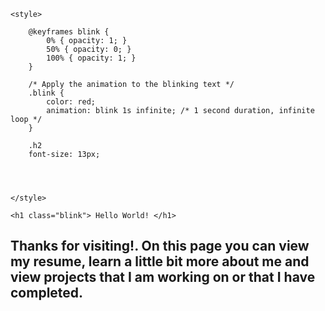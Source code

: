 
<html lang="en">
<head>
    <meta charset="UTF-8">
    <meta name="viewport" content="width=device-width, initial-scale=1.0">
    <title>Blinking Red Text</title>
    <title> Text Color</title>    
 
    <style>
        
        @keyframes blink {
            0% { opacity: 1; }
            50% { opacity: 0; }
            100% { opacity: 1; }
        }

        /* Apply the animation to the blinking text */
        .blink {
            color: red;
            animation: blink 1s infinite; /* 1 second duration, infinite loop */
        }

        .h2
        font-size: 13px;
        
    
    
    
    </style>
</head>
<body>

    <h1 class="blink"> Hello World! </h1>
   <h2> Thanks for visiting!.  On this page you can view my resume, learn a little bit more about me and view projects that I am working on or that I have completed.</h2>
</body>
</html>
